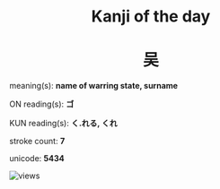 <h1 align="center">Kanji of the day</h1>
<h1 align="center">吴</h1>
<p align="left">meaning(s): <b>name of warring state, surname</b></p>
<p align="left">ON reading(s): <b>ゴ</b></p>
<p align="left">KUN reading(s): <b>く.れる, くれ</b></p>
<p align="left">stroke count: <b>7</b></p>
<p align="left">unicode: <b>5434</b></p>
<p align="left"><img src="https://komarev.com/ghpvc/?username=tristanwagner-kanjioftheday&label=Views&color=0e75b6&style=flat" alt="views"/></p>
